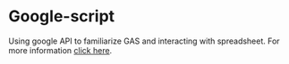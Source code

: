 # Google-script

Using google API to familiarize GAS and interacting with spreadsheet.
For more information [click here](https://developers.google.com/apps-script/).